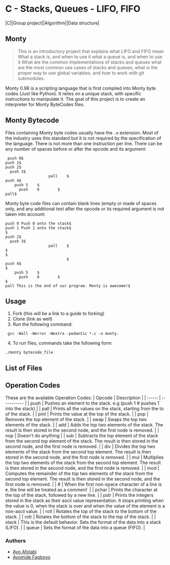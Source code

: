 # C - Stacks, Queues - LIFO, FIFO
|C||Group project||Algorithm||Data structure|
## Monty
> This is an introductory project that explains what LIFO and FIFO mean
> What a stack is, and when to use it what a queue is, and when to use it
> What are the common implementations of stacks and queues what are the
> most common use cases of stacks and queues, what is the proper way to
> use global variables, and how to work with git submodules.

Monty 0.98 is a scripting language that is first compiled into Monty byte codes (Just like Python). It relies on a unique stack, with specific instructions to manipulate it. The goal of this project is to create an interpreter for Monty ByteCodes files.

## Monty Bytecode
Files containing Monty byte codes usually have the `.m` extension. Most of the industry uses this standard but it is not required by the specification of the language. There is not more than one instruction per line. There can be any number of spaces before or after the opcode and its argument:

```
 push 0$
push 1$
push 2$
  push 3$
                   pall    $
push 4$
    push 5    $
      push    6        $
pall$

```

Monty byte code files can contain blank lines (empty or made of spaces only, and any additional text after the opcode or its required argument is not taken into account:

```
push 0 Push 0 onto the stack$
push 1 Push 1 onto the stack$
$
push 2$
  push 3$
                   pall    $
$
$
                           $
push 4$
$
    push 5    $
      push    6        $
$
pall This is the end of our program. Monty is awesome!$

```

## Usage

1. Fork (this will be a link to a guide to forking)
2. Clone (link as well)
3. Run the following command:
```
 gcc -Wall -Werror -Wextra -pedantic *.c -o monty.
```
4. To run files, commands take the following form:
```
./monty bytecode_file
```

## List of Files

## Operation Codes
These are the available Operation Codes:
| Opcode | Description |
| :----: | :---------- |
| push | Pushes an element to the stack. e.g (push 1 # pushes 1 into the stack) |
| pall | Prints all the values on the stack, starting from the to of the stack. |
| pint | Prints the value at the top of the stack. |
| pop | Removes the top element of the stack. |
| swap | Swaps the top two elements of the stack. |
| add | Adds the top two elements of the stack. The result is then stored in the second node, and the first node is removed. |
| nop | Doesn't do anything |
| sub | Subtracts the top element of the stack from the second top element of the stack. The result is then stored in the second node, and the first node is removed. |
| div | Divides the top two elements of the stack from the second top element. The result is then stored in the second node, and the first node is removed. |
| mul | Multiplies the top two elements of the stack from the second top element. The result is then stored in the second node, and the first node is removed. |
| mod | Computes the remainder of the top two elements of the stack from the second top element. The result is then stored in the second node, and the first node is removed. |
| # | When the first non-space character of a line is `#`, the line will be treated as a comment` |
| pchar | Prints the character at the top of the stack, followed by a new line. |
| pstr | Prints the integers stored in the stack as their ascii value representation. It stops printing when the value is 0, when the stack is over and when the value of the element is a non-ascii value. |
| rotl |  Rotates the top of the stack to the bottom of the stack. |
| rotr | Rotates the bottom of the stack to the top of the stack. |
| stack | This is the default behavior. Sets the format of the data into a stack (LIFO). |
| queue | Sets the format of the data into a queue (FIFO). |

### Authors
* [Ayo Afolabi](https://github.com/iamayo)
* [Ayomide Fagboyo](https://github.com/ayomidefagboyo)
